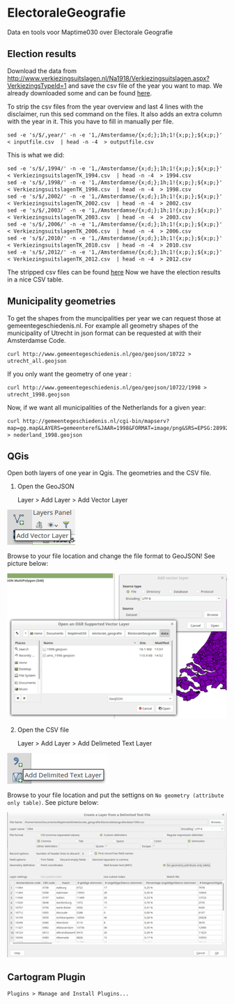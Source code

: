 # ElectoraleGeografie
Data en tools voor Maptime030 over Electorale Geografie




## Election results

Download the data from http://www.verkiezingsuitslagen.nl/Na1918/Verkiezingsuitslagen.aspx?VerkiezingsTypeId=1 and save the csv file of the year you want to map. We already downloaded some and can be found [here](/downloads). 

To strip the csv files from the year overview and last 4 lines with the disclaimer, run this sed command on the files. It also adds an extra column with the year in it. This you have to fill in manually per file. 

	sed -e 's/$/,year/' -n -e '1,/Amsterdamse/{x;d;};1h;1!{x;p;};${x;p;}' < inputfile.csv  | head -n -4  > outputfile.csv

This is what we did:

	sed -e 's/$/,1994/' -n -e '1,/Amsterdamse/{x;d;};1h;1!{x;p;};${x;p;}' < VerkiezingsuitslagenTK_1994.csv  | head -n -4  > 1994.csv
	sed -e 's/$/,1998/' -n -e '1,/Amsterdamse/{x;d;};1h;1!{x;p;};${x;p;}' < VerkiezingsuitslagenTK_1998.csv  | head -n -4  > 1998.csv
	sed -e 's/$/,2002/' -n -e '1,/Amsterdamse/{x;d;};1h;1!{x;p;};${x;p;}' < VerkiezingsuitslagenTK_2002.csv  | head -n -4  > 2002.csv
	sed -e 's/$/,2003/' -n -e '1,/Amsterdamse/{x;d;};1h;1!{x;p;};${x;p;}' < VerkiezingsuitslagenTK_2003.csv  | head -n -4  > 2003.csv
	sed -e 's/$/,2006/' -n -e '1,/Amsterdamse/{x;d;};1h;1!{x;p;};${x;p;}' < VerkiezingsuitslagenTK_2006.csv  | head -n -4  > 2006.csv
	sed -e 's/$/,2010/' -n -e '1,/Amsterdamse/{x;d;};1h;1!{x;p;};${x;p;}' < VerkiezingsuitslagenTK_2010.csv  | head -n -4  > 2010.csv
	sed -e 's/$/,2012/' -n -e '1,/Amsterdamse/{x;d;};1h;1!{x;p;};${x;p;}' < VerkiezingsuitslagenTK_2012.csv  | head -n -4  > 2012.csv

The stripped csv files can be found [here](/data)
Now we have the election results in a nice CSV table. 

## Municipality geometries

To get the shapes from the muncipalities per year we can request those at gemeentegeschiedenis.nl. 
For example all geometry shapes of the municipality of Utrecht in json format can be requested at with their Amsterdamse Code. 

	curl http://www.gemeentegeschiedenis.nl/geo/geojson/10722 > utrecht_all.geojson

If you only want the geometry of one year :

	curl http://www.gemeentegeschiedenis.nl/geo/geojson/10722/1998 > utrecht_1998.geojson

Now, if we want all municipalities of the Netherlands for a given year:

	curl http://gemeentegeschiedenis.nl/cgi-bin/mapserv?map=gg.map&LAYERS=gemeenteref&JAAR=1998&FORMAT=image/png&SRS=EPSG:28992&EXCEPTIONS=application/vnd.ogc.se_inimage&TRANSPARENT=TRUE&SERVICE=WMS&VERSION=1.1.1&REQUEST=GetMap&STYLES=&BBOX=-50485.12,395620.290625,352743.68,533476.290625&WIDTH=1170&HEIGHT=400 > nederland_1998.geojson


## QGis

Open both layers of one year in Qgis. The geometries and the CSV file.

1. Open the GeoJSON
	
	Layer > Add Layer > Add Vector Layer

![](img/add_vector_layer.png)

Browse to your file location and change the file format to GeoJSON! See picture below:

![](img/add_geojson.png)

2. Open the CSV file

	Layer > Add Layer > Add Delimeted Text Layer

![](img/add_csv.png)

Browse to your file location and put the settigns on `No geometry (attribute only table)`. See picture below:

![](img/open_csv.png)

## Cartogram Plugin

	Plugins > Manage and Install Plugins...
